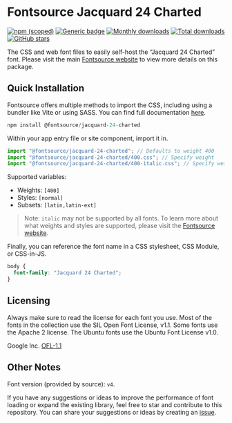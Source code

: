 # Fontsource Jacquard 24 Charted

[![npm (scoped)](https://img.shields.io/npm/v/@fontsource/jacquard-24-charted?color=brightgreen)](https://www.npmjs.com/package/@fontsource/jacquard-24-charted) [![Generic badge](https://img.shields.io/badge/fontsource-passing-brightgreen)](https://github.com/fontsource/fontsource) [![Monthly downloads](https://badgen.net/npm/dm/@fontsource/jacquard-24-charted)](https://github.com/fontsource/fontsource) [![Total downloads](https://badgen.net/npm/dt/@fontsource/jacquard-24-charted)](https://github.com/fontsource/fontsource) [![GitHub stars](https://img.shields.io/github/stars/fontsource/fontsource.svg?style=social&label=Star)](https://github.com/fontsource/fontsource/stargazers)

The CSS and web font files to easily self-host the “Jacquard 24 Charted” font. Please visit the main [Fontsource website](https://fontsource.org/fonts/jacquard-24-charted) to view more details on this package.

## Quick Installation

Fontsource offers multiple methods to import the CSS, including using a bundler like Vite or using SASS. You can find full documentation [here](https://fontsource.org/docs/getting-started/introduction).

```javascript
npm install @fontsource/jacquard-24-charted
```

Within your app entry file or site component, import it in.

```javascript
import "@fontsource/jacquard-24-charted"; // Defaults to weight 400
import "@fontsource/jacquard-24-charted/400.css"; // Specify weight
import "@fontsource/jacquard-24-charted/400-italic.css"; // Specify weight and style
```

Supported variables:
- Weights: `[400]`
- Styles: `[normal]`
- Subsets: `[latin,latin-ext]`

> Note: `italic` may not be supported by all fonts. To learn more about what weights and styles are supported, please visit the [Fontsource website](https://fontsource.org/fonts/jacquard-24-charted).

Finally, you can reference the font name in a CSS stylesheet, CSS Module, or CSS-in-JS.

```css
body {
  font-family: "Jacquard 24 Charted";
}
```

## Licensing
Always make sure to read the license for each font you use. Most of the fonts in the collection use the SIL Open Font License, v1.1. Some fonts use the Apache 2 license. The Ubuntu fonts use the Ubuntu Font License v1.0.

Google Inc.
[OFL-1.1](http://scripts.sil.org/OFL)

## Other Notes
Font version (provided by source): `v4`.

If you have any suggestions or ideas to improve the performance of font loading or expand the existing library, feel free to star and contribute to this repository. You can share your suggestions or ideas by creating an [issue](https://github.com/fontsource/fontsource/issues).